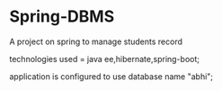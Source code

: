 # Spring-DBMS
A project on spring to manage students record 

technologies used = java ee,hibernate,spring-boot;

application is configured to use database name "abhi";
